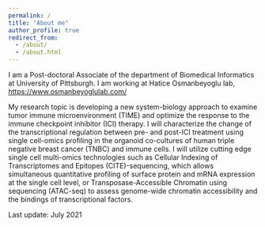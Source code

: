 ```yaml
---
permalink: /
title: "About me"
author_profile: true
redirect_from: 
  - /about/
  - /about.html
---
```


I am a Post-doctoral Associate of the department of Biomedical Informatics at University of Pittsburgh. I am working at Hatice Osmanbeyoglu lab, https://www.osmanbeyoglulab.com/

My research topic is developing a new system-biology approach to examine tumor immune microenvironment (TIME) and optimize the response to the immune checkpoint inhibitor (ICI) therapy. I will characterize the change of the transcriptional regulation between pre- and post-ICI treatment using single cell-omics profiling in the organoid co-cultures of human triple negative breast cancer (TNBC) and immune cells. I will utilize cutting edge single cell multi-omics technologies such as Cellular Indexing of Transcriptomes and Epitopes (CITE)-sequencing, which allows simultaneous quantitative profiling of surface protein and mRNA expression at the single cell level, or Transposase-Accessible Chromatin using sequencing (ATAC-seq) to assess genome-wide chromatin accessibility and the bindings of transcriptional factors.


Last update: July 2021
